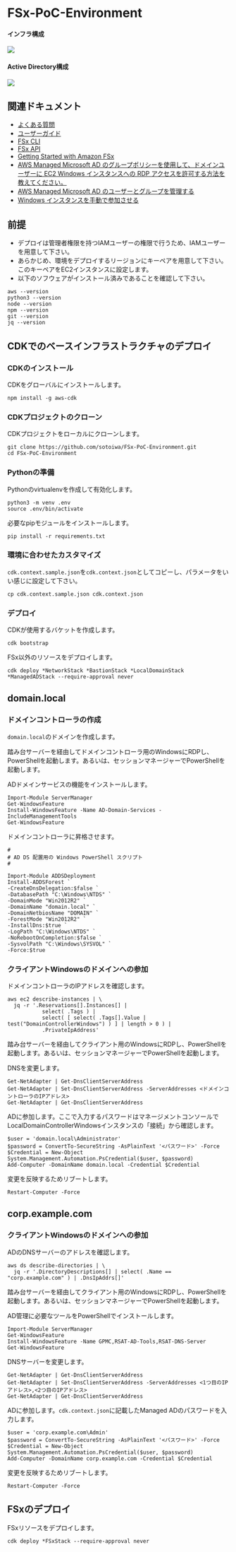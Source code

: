 # FSx-PoC-Environment

#### インフラ構成

![](architecture1.png)

#### Active Directory構成

![](architecture2.png)

## 関連ドキュメント

- [よくある質問](https://aws.amazon.com/jp/fsx/windows/faqs/?nc=sn&loc=7)
- [ユーザーガイド](https://docs.aws.amazon.com/fsx/latest/WindowsGuide/what-is.html)
- [FSx CLI](https://docs.aws.amazon.com/cli/latest/reference/fsx/index.html)
- [FSx API](https://docs.aws.amazon.com/fsx/latest/APIReference/welcome.html)
- [Getting Started with Amazon FSx](https://docs.aws.amazon.com/fsx/latest/WindowsGuide/getting-started.html)
- [AWS Managed Microsoft AD のグループポリシーを使用して、ドメインユーザーに EC2 Windows インスタンスへの RDP アクセスを許可する方法を教えてください。](https://aws.amazon.com/jp/premiumsupport/knowledge-center/ec2-domain-user-rdp/)
- [AWS Managed Microsoft AD のユーザーとグループを管理する](https://docs.aws.amazon.com/ja_jp/directoryservice/latest/admin-guide/ms_ad_manage_users_groups.html)
- [Windows インスタンスを手動で参加させる](https://docs.aws.amazon.com/ja_jp/directoryservice/latest/admin-guide/join_windows_instance.html)

## 前提

- デプロイは管理者権限を持つIAMユーザーの権限で行うため、IAMユーザーを用意して下さい。
- あらかじめ、環境をデプロイするリージョンにキーペアを用意して下さい。このキーペアをEC2インスタンスに設定します。
- 以下のソフウェアがインストール済みであることを確認して下さい。

```
aws --version
python3 --version
node --version
npm --version
git --version
jq --version
```

## CDKでのベースインフラストラクチャのデプロイ

### CDKのインストール

CDKをグローバルにインストールします。

```
npm install -g aws-cdk
```

### CDKプロジェクトのクローン

CDKプロジェクトをローカルにクローンします。

```
git clone https://github.com/sotoiwa/FSx-PoC-Environment.git
cd FSx-PoC-Environment
```

### Pythonの準備

Pythonのvirtualenvを作成して有効化します。

```
python3 -m venv .env
source .env/bin/activate
```

必要なpipモジュールをインストールします。

```
pip install -r requirements.txt
```

### 環境に合わせたカスタマイズ

`cdk.context.sample.json`を`cdk.context.json`としてコピーし、パラメータをいい感じに設定して下さい。

```
cp cdk.context.sample.json cdk.context.json
```

### デプロイ

CDKが使用するバケットを作成します。

```
cdk bootstrap
```

FSx以外のリソースをデプロイします。

```
cdk deploy *NetworkStack *BastionStack *LocalDomainStack *ManagedADStack --require-approval never
```

## domain.local

### ドメインコントローラの作成

`domain.local`のドメインを作成します。

踏み台サーバーを経由してドメインコントローラ用のWindowsにRDPし、PowerShellを起動します。あるいは、セッションマネージャーでPowerShellを起動します。

ADドメインサービスの機能をインストールします。

```
Import-Module ServerManager
Get-WindowsFeature
Install-WindowsFeature -Name AD-Domain-Services -IncludeManagementTools
Get-WindowsFeature
```

ドメインコントローラに昇格させます。

```
#
# AD DS 配置用の Windows PowerShell スクリプト
#

Import-Module ADDSDeployment
Install-ADDSForest `
-CreateDnsDelegation:$false `
-DatabasePath "C:\Windows\NTDS" `
-DomainMode "Win2012R2" `
-DomainName "domain.local" `
-DomainNetbiosName "DOMAIN" `
-ForestMode "Win2012R2" `
-InstallDns:$true `
-LogPath "C:\Windows\NTDS" `
-NoRebootOnCompletion:$false `
-SysvolPath "C:\Windows\SYSVOL" `
-Force:$true
```

### クライアントWindowsのドメインへの参加

ドメインコントローラのIPアドレスを確認します。

```
aws ec2 describe-instances | \
  jq -r '.Reservations[].Instances[] |
           select( .Tags ) | 
           select( [ select( .Tags[].Value | test("DomainControllerWindows") ) ] | length > 0 ) | 
           .PrivateIpAddress'
```

踏み台サーバーを経由してクライアント用のWindowsにRDPし、PowerShellを起動します。あるいは、セッションマネージャーでPowerShellを起動します。

DNSを変更します。

```
Get-NetAdapter | Get-DnsClientServerAddress
Get-NetAdapter | Set-DnsClientServerAddress -ServerAddresses <ドメインコントローラのIPアドレス>
Get-NetAdapter | Get-DnsClientServerAddress
```

ADに参加します。ここで入力するパスワードはマネージメントコンソールでLocalDomainControllerWindowsインスタンスの「接続」から確認します。

```
$user = 'domain.local\Administrator'
$password = ConvertTo-SecureString -AsPlainText '<パスワード>' -Force
$Credential = New-Object System.Management.Automation.PsCredential($user, $password)
Add-Computer -DomainName domain.local -Credential $Credential
```

変更を反映するためリブートします。

```
Restart-Computer -Force
```

## corp.example.com

### クライアントWindowsのドメインへの参加

ADのDNSサーバーのアドレスを確認します。

```
aws ds describe-directories | \
  jq -r '.DirectoryDescriptions[] | select( .Name == "corp.example.com" ) | .DnsIpAddrs[]'
```

踏み台サーバーを経由してクライアント用のWindowsにRDPし、PowerShellを起動します。あるいは、セッションマネージャーでPowerShellを起動します。

AD管理に必要なツールをPowerShellでインストールします。

```
Import-Module ServerManager
Get-WindowsFeature
Install-WindowsFeature -Name GPMC,RSAT-AD-Tools,RSAT-DNS-Server
Get-WindowsFeature
```

DNSサーバーを変更します。

```
Get-NetAdapter | Get-DnsClientServerAddress
Get-NetAdapter | Set-DnsClientServerAddress -ServerAddresses <1つ目のIPアドレス>,<2つ目のIPアドレス>
Get-NetAdapter | Get-DnsClientServerAddress
```

ADに参加します。`cdk.context.json`に記載したManaged ADのパスワードを入力します。

```
$user = 'corp.example.com\Admin'
$password = ConvertTo-SecureString -AsPlainText '<パスワード>' -Force
$Credential = New-Object System.Management.Automation.PsCredential($user, $password)
Add-Computer -DomainName corp.example.com -Credential $Credential
```

変更を反映するためリブートします。

```
Restart-Computer -Force
```

## FSxのデプロイ

FSxリソースをデプロイします。

```
cdk deploy *FSxStack --require-approval never
```
